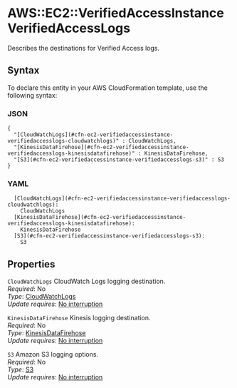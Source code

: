 # AWS::EC2::VerifiedAccessInstance VerifiedAccessLogs<a name="aws-properties-ec2-verifiedaccessinstance-verifiedaccesslogs"></a>

Describes the destinations for Verified Access logs\.

## Syntax<a name="aws-properties-ec2-verifiedaccessinstance-verifiedaccesslogs-syntax"></a>

To declare this entity in your AWS CloudFormation template, use the following syntax:

### JSON<a name="aws-properties-ec2-verifiedaccessinstance-verifiedaccesslogs-syntax.json"></a>

```
{
  "[CloudWatchLogs](#cfn-ec2-verifiedaccessinstance-verifiedaccesslogs-cloudwatchlogs)" : CloudWatchLogs,
  "[KinesisDataFirehose](#cfn-ec2-verifiedaccessinstance-verifiedaccesslogs-kinesisdatafirehose)" : KinesisDataFirehose,
  "[S3](#cfn-ec2-verifiedaccessinstance-verifiedaccesslogs-s3)" : S3
}
```

### YAML<a name="aws-properties-ec2-verifiedaccessinstance-verifiedaccesslogs-syntax.yaml"></a>

```
  [CloudWatchLogs](#cfn-ec2-verifiedaccessinstance-verifiedaccesslogs-cloudwatchlogs): 
    CloudWatchLogs
  [KinesisDataFirehose](#cfn-ec2-verifiedaccessinstance-verifiedaccesslogs-kinesisdatafirehose): 
    KinesisDataFirehose
  [S3](#cfn-ec2-verifiedaccessinstance-verifiedaccesslogs-s3): 
    S3
```

## Properties<a name="aws-properties-ec2-verifiedaccessinstance-verifiedaccesslogs-properties"></a>

`CloudWatchLogs`  <a name="cfn-ec2-verifiedaccessinstance-verifiedaccesslogs-cloudwatchlogs"></a>
CloudWatch Logs logging destination\.  
*Required*: No  
*Type*: [CloudWatchLogs](aws-properties-ec2-verifiedaccessinstance-cloudwatchlogs.md)  
*Update requires*: [No interruption](https://docs.aws.amazon.com/AWSCloudFormation/latest/UserGuide/using-cfn-updating-stacks-update-behaviors.html#update-no-interrupt)

`KinesisDataFirehose`  <a name="cfn-ec2-verifiedaccessinstance-verifiedaccesslogs-kinesisdatafirehose"></a>
Kinesis logging destination\.  
*Required*: No  
*Type*: [KinesisDataFirehose](aws-properties-ec2-verifiedaccessinstance-kinesisdatafirehose.md)  
*Update requires*: [No interruption](https://docs.aws.amazon.com/AWSCloudFormation/latest/UserGuide/using-cfn-updating-stacks-update-behaviors.html#update-no-interrupt)

`S3`  <a name="cfn-ec2-verifiedaccessinstance-verifiedaccesslogs-s3"></a>
Amazon S3 logging options\.  
*Required*: No  
*Type*: [S3](aws-properties-ec2-verifiedaccessinstance-s3.md)  
*Update requires*: [No interruption](https://docs.aws.amazon.com/AWSCloudFormation/latest/UserGuide/using-cfn-updating-stacks-update-behaviors.html#update-no-interrupt)